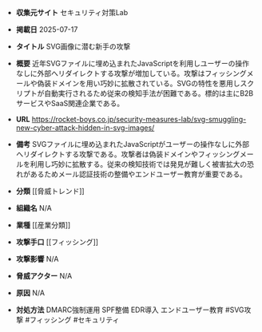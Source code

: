 - **収集元サイト**
セキュリティ対策Lab

- **掲載日**
2025-07-17

- **タイトル**
SVG画像に潜む新手の攻撃

- **概要**
近年SVGファイルに埋め込まれたJavaScriptを利用しユーザーの操作なしに外部へリダイレクトする攻撃が増加している。攻撃はフィッシングメールや偽装ドメインを用い巧妙に拡散されている。SVGの特性を悪用しスクリプトが自動実行されるため従来の検知手法が困難である。標的は主にB2BサービスやSaaS関連企業である。

- **URL**
https://rocket-boys.co.jp/security-measures-lab/svg-smuggling-new-cyber-attack-hidden-in-svg-images/

- **備考**
SVGファイルに埋め込まれたJavaScriptがユーザーの操作なしに外部へリダイレクトする攻撃である。攻撃者は偽装ドメインやフィッシングメールを利用し巧妙に拡散する。従来の検知技術では発見が難しく被害拡大の恐れがあるためメール認証技術の整備やエンドユーザー教育が重要である。

- **分類**
[[脅威トレンド]]

- **組織名**
N/A

- **業種**
[[産業分類]]

- **攻撃手口**
[[フィッシング]]

- **攻撃影響**
N/A

- **脅威アクター**
N/A

- **原因**
N/A

- **対処方法**
DMARC強制運用 SPF整備 EDR導入 エンドユーザー教育 #SVG攻撃 #フィッシング #セキュリティ

